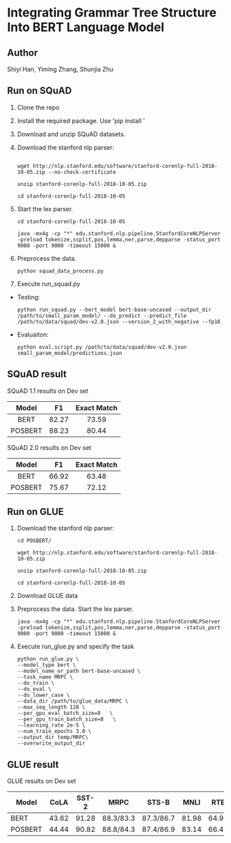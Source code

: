 # Integrating Grammar Tree Structure Into BERT Language Model

## Author
Shiyi Han, Yiming Zhang, Shunjia Zhu

## Run on SQuAD
1. Clone the repo
2. Install the required package. Use 'pip install <package>'
3. Download and unzip SQuAD datasets. 
3. Download the stanford nlp parser:

    ```cd POSBERT/
    
    wget http://nlp.stanford.edu/software/stanford-corenlp-full-2018-10-05.zip --no-check-certificate
    
    unzip stanford-corenlp-full-2018-10-05.zip
    
    cd stanford-corenlp-full-2018-10-05
    ```

4.  Start the lex parser.
    ```
    cd stanford-corenlp-full-2018-10-05
    
    java -mx4g -cp "*" edu.stanford.nlp.pipeline.StanfordCoreNLPServer -preload tokenize,ssplit,pos,lemma,ner,parse,depparse -status_port 9000 -port 9000 -timeout 15000 &
    ```
5. Preprocess the data. 
    ```
    python squad_data_process.py
    ```

6. Execute run_squad.py
- Testing:
    ```
    python run_squad.py --bert_model bert-base-uncased --output_dir /path/to/small_param_model/ --do_predict --predict_file /path/to/data/squad/dev-v2.0.json --version_2_with_negative --fp16
    ```

- Evaluaiton: 

    ```
    python eval.script.py /path/to/data/squad/dev-v2.0.json small_param_model/predictions.json
    ```

## SQuAD result

SQuAD 1.1 results on Dev set

|  Model  |   F1  | Exact Match |
|:-------:|:-----:|:-----------:|
|   BERT  | 82.27 |    73.59    |
| POSBERT | 88.23 |    80.44    |

SQuAD 2.0 results on Dev set

|  Model  |   F1  | Exact Match |
|:-------:|:-----:|:-----------:|
|   BERT  | 66.92 |    63.48    |
| POSBERT | 75.67 |    72.12    |


## Run on GLUE
1. Download the stanford nlp parser:
    
    ```
    cd POSBERT/
    
    wget http://nlp.stanford.edu/software/stanford-corenlp-full-2018-10-05.zip
    
    unzip stanford-corenlp-full-2018-10-05.zip
    
    cd stanford-corenlp-full-2018-10-05
    ```

2. Download GLUE data

3. Preprocess the data. Start the lex parser.
    ```
    java -mx4g -cp "*" edu.stanford.nlp.pipeline.StanfordCoreNLPServer -preload tokenize,ssplit,pos,lemma,ner,parse,depparse -status_port 9000 -port 9000 -timeout 15000 &
    ```
    
4. Execute run_glue.py and specify the task
    ```
    python run_glue.py \
    --model_type bert \
    --model_name_or_path bert-base-uncased \
    --task_name MRPC \
    --do_train \
    --do_eval \
    --do_lower_case \
    --data_dir /path/to/glue_data/MRPC \
    --max_seq_length 128 \
    --per_gpu_eval_batch_size=8   \
    --per_gpu_train_batch_size=8   \
    --learning_rate 2e-5 \
    --num_train_epochs 3.0 \
    --output_dir temp/MRPC\
    --overwrite_output_dir
    ```

## GLUE result

GLUE results on Dev set

| Model   | CoLA  | SST-2 | MRPC      | STS-B     | MNLI  | RTE   | QQP         | QNLI  |
|---------|-------|-------|-----------|-----------|-------|-------|-------------|-------|
| BERT    | 43.62 | 91.28 | 88.3/83.3 | 87.3/86.7 | 81.98 | 64.98 | 85.71/89.24 | 89.38 |
| POSBERT | 44.44 | 90.82 | 88.8/84.3 | 87.4/86.9 | 83.14 | 66.42 | 86.35/89.73 | 89.98 |
